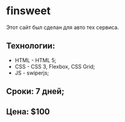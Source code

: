 # finsweet
Этот сайт был сделан для авто тех сервиса. 
## Технологии: 
* HTML - HTML 5; 
* CSS - CSS 3, Flexbox, CSS Grid; 
* JS - swiperjs; 
## Сроки: 7 дней; 
## Цена: $100
